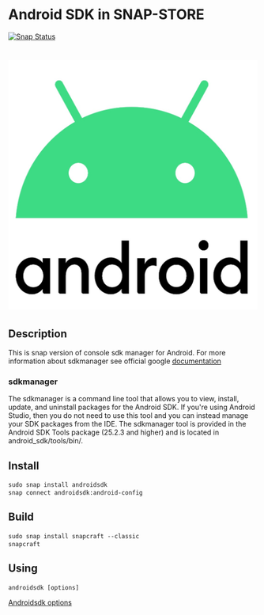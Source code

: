 # Android SDK in SNAP-STORE
[![Snap Status](https://build.snapcraft.io/badge/QuasarApp/sdkmanager-android.svg)](https://build.snapcraft.io/user/QuasarApp/sdkmanager-android)

<h1 align="center">
  <img src="https://raw.githubusercontent.com/EndrII/sdkmanager-android/master/res/android%20sdk%20(snap-store).png" alt="">
  <br />
</h1>

## Description 

  This is snap version of console sdk manager for Android. For more information about sdkmanager see official google [documentation](https://developer.android.com/studio/command-line/sdkmanager) 
  
  ### sdkmanager 

  The sdkmanager is a command line tool that allows you to view, install, update, and uninstall packages for the Android SDK. If you're using Android Studio, then you do not need to use this tool and you can instead manage your SDK packages from the IDE. 
  The sdkmanager tool is provided in the Android SDK Tools package (25.2.3 and higher) and is located in android_sdk/tools/bin/. 
  
## Install

    sudo snap install androidsdk
    snap connect androidsdk:android-config

## Build
    sudo snap install snapcraft --classic
    snapcraft 

## Using

```
androidsdk [options]
```

[Androidsdk options](https://developer.android.com/studio/command-line/sdkmanager) 
